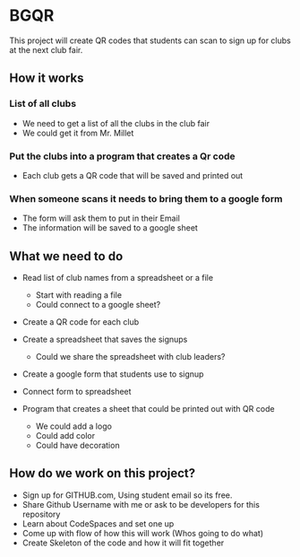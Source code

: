 # BGQR
This project will create QR codes that students can scan to sign up for clubs at the next club fair. 

## How it works

### List of all clubs
* We need to get a list of all the clubs in the club fair
* We could get it from Mr. Millet

### Put the clubs into a program that creates a Qr code
* Each club gets a QR code that will be saved and printed out

### When someone scans it needs to bring them to a google form
* The form will ask them to put in their Email
* The information will be saved to a google sheet

## What we need to do
* Read list of club names from a spreadsheet or a file
  - Start with reading a file
  - Could connect to a google sheet?
    
* Create a QR code for each club
* Create a spreadsheet that saves the signups
  - Could we share the spreadsheet with club leaders?
* Create a google form that students use to signup
* Connect form to spreadsheet
* Program that creates a sheet that could be printed out with QR code
  - We could add a logo
  - Could add color
  - Could have decoration
    
## How do we work on this project?
* Sign up for GITHUB.com, Using student email so its free.
* Share Github Username with me or ask to be developers for this repository
* Learn about CodeSpaces and set one up
* Come up with flow of how this will work (Whos going to do what)
* Create Skeleton of the code and how it will fit together
